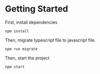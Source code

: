 # Getting Started
First, install dependencies
```
npm install
```
Then, migrate typescript file to javascript file.
```
npm run migrate
```
Then, start the project
```
npm start
```